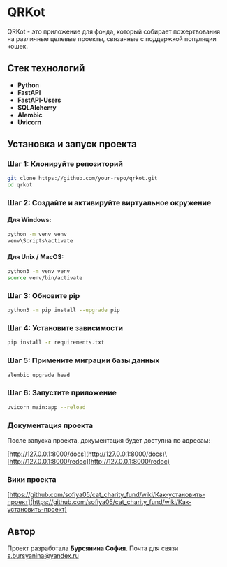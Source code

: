# QRKot

QRKot - это приложение для фонда, который собирает пожертвования на различные целевые проекты, связанные с поддержкой популяции кошек.

## Стек технологий

- **Python**
- **FastAPI**
- **FastAPI-Users**
- **SQLAlchemy**
- **Alembic**
- **Uvicorn**

## Установка и запуск проекта

### Шаг 1: Клонируйте репозиторий

```bash
git clone https://github.com/your-repo/qrkot.git
cd qrkot
```

### Шаг 2: Создайте и активируйте виртуальное окружение

#### Для Windows:

```bash
python -m venv venv
venv\Scripts\activate
```

#### Для Unix / MacOS:

```bash
python3 -m venv venv
source venv/bin/activate
```

### Шаг 3: Обновите pip

```bash
python3 -m pip install --upgrade pip
```

### Шаг 4: Установите зависимости

```bash
pip install -r requirements.txt
```

### Шаг 5: Примените миграции базы данных

```bash
alembic upgrade head
```

### Шаг 6: Запустите приложение

```bash
uvicorn main:app --reload
```

### Документация проекта

После запуска проекта, документация будет доступна по адресам:

[http://127.0.0.1:8000/docs](http://127.0.0.1:8000/docs)\
[http://127.0.0.1:8000/redoc](http://127.0.0.1:8000/redoc)

### Вики проекта
[https://github.com/sofiya05/cat_charity_fund/wiki/Как-установить-проект](https://github.com/sofiya05/cat_charity_fund/wiki/Как-установить-проект)

## Автор

Проект разработала **Бурсянина София**. Почта для связи s.bursyanina@yandex.ru
